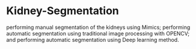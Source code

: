 # Kidney-Segmentation
performing manual segmentation of the kidneys using Mimics; performing automatic segmentation using traditional image processing with OPENCV; and performing automatic segmentation using Deep learning method.
